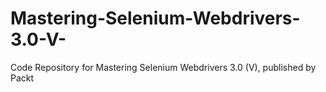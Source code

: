 # Mastering-Selenium-Webdrivers-3.0-V-
Code Repository for Mastering Selenium Webdrivers 3.0 (V), published by Packt
